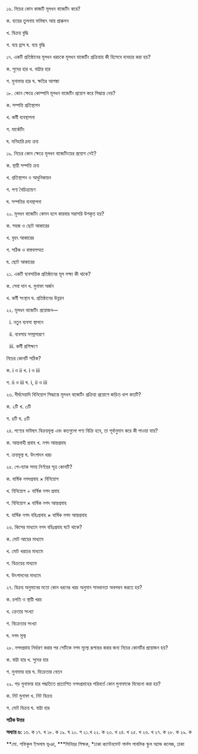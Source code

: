 ১৬. নিচের কোন কাজটি মূলধন বাজেটিং করে?

ক. ব্যয়ের তুলনায় ভবিষ্যৎ আয় প্রাক্কলন 

খ. বিক্রয় বৃদ্ধি

গ. ব্যয় হ্রাস ঘ. ব্যয় বৃদ্ধি

১৭. একটি প্রতিষ্ঠানের মূলধন খরচকে মূলধন বাজেটিং প্রক্রিয়ায় কী হিসেবে ব্যবহার করা হয়?

ক. সুদের হার খ. বাট্টার হার

গ. মুনাফার হার ঘ. ক্ষতির আশঙ্কা

১৮. কোন ক্ষেত্রে কোম্পানি মূলধন বাজেটিং প্রয়োগ করে সিদ্ধান্ত নেয়?

ক. সম্পত্তি প্রতিস্থাপন 

খ. কর্মী ব্যবস্থাপনা

গ. মার্কেটিং 

ঘ. মনিহারি দ্রব্য ক্রয়

১৯. নিচের কোন ক্ষেত্রে মূলধন বাজেটিংয়ের প্রয়োগ নেই?

ক. স্থায়ী সম্পত্তি ক্রয় 

খ. প্রতিস্থাপন ও আধুনিকায়ন

গ. পণ্য বৈচিত্র্যায়ণ 

ঘ. সম্পত্তির ব্যবস্থাপনা

২০. মূলধন বাজেটিং কেমন হলে কারবার সরাসরি উপকৃত হয়?

ক. সহজ ও ছোট আকারের 

খ. বৃহৎ আকারের

গ. সঠিক ও বাস্তবসম্মত 

ঘ. ছোট আকারের

২১. একটি ব্যবসায়িক প্রতিষ্ঠানের মূল লক্ষ্য কী থাকে?

ক. সেবা দান খ. মুনাফা অর্জন

খ. কর্মী সংস্থান ঘ. প্রতিষ্ঠানের উন্নয়ন

২২. মূলধন বাজেটিং প্রয়োজন—

  i. নতুন ব্যবসা স্থাপনে

  ii. ব্যবসায় সম্প্রসারণে

  iii. কর্মী প্রশিক্ষণে

নিচের কোনটি সঠিক?

ক. i ও ii খ. i ও iii 

গ. ii ও iii ঘ. i, ii ও iii

২৩. দীর্ঘমেয়াদি বিনিয়োগ সিদ্ধান্তে মূলধন বাজেটিং প্রক্রিয়া প্রয়োগে জড়িত ধাপ কতটি?  

ক. ২টি খ. ৩টি 

গ. ৪টি ঘ. ৫টি

২৪. পণ্যের ভবিষ্যৎ বিক্রয়মূল্য এবং কতগুলো পণ্য বিক্রি হবে, তা পূর্বানুমান করে কী পাওয়া যায়?

ক. আন্তবাহী প্রবাহ খ. নগদ আন্তপ্রবাহ

গ. ক্রয়মূল্য ঘ. উৎপাদন খরচ

২৫. পে-ব্যাক সময় নির্ণয়ের সূত্র কোনটি?

ক. বার্ষিক নগদপ্রবাহ × বিনিয়োগ

খ. বিনিয়োগ ÷ বার্ষিক নগদ প্রবাহ

গ. বিনিয়োগ × বার্ষিক নগদ আন্তপ্রবাহ

ঘ. বার্ষিক নগদ বহিঃপ্রবাহ × বার্ষিক নগদ আন্তপ্রবাহ

২৬. কিসের মাধ্যমে নগদ বহিঃপ্রবাহ ঘটে থাকে?

ক. মোট আয়ের মাধ্যমে 

খ. মোট খরচের মাধ্যমে

গ. বিক্রয়ের মাধ্যমে 

ঘ. উৎপাদনের মাধ্যমে

২৭. বিক্রয় অনুমানের মতো কোন ধরনের খরচ অনুমান সাবধানতা অবলম্বন করতে হয়?

ক. চলতি ও স্থায়ী খরচ 

খ. ক্রেতার সংখ্যা

গ. বিক্রেতার সংখ্যা 

ঘ. নগদ মূল্য

২৮. নগদপ্রবাহ নির্ধারণ করার পর সেটিকে নগদ মূল্যে রূপান্তর করার জন্য নিচের কোনটির প্রয়োজন হয়?

ক. বাট্টা হার খ. সুদের হার

গ. মুনাফার হার ঘ. বিক্রেতার বেতন

২৯. গড় মুনাফার হার পদ্ধতিতে প্রত্যাশিত নগদপ্রবাহের পরিবর্তে কোন মুনাফাকে বিবেচনা করা হয়?

ক. নিট মুনাফা খ. নিট বিক্রয়

গ. মোট বিক্রয় ঘ. বাট্টা হার

**সঠিক উত্তর**

**অধ্যায় ৬:** ১৬. ক ১৭. খ ১৮. ক ১৯. ঘ ২০. গ ২১.খ ২২. ক ২৩. খ ২৪. খ ২৫. খ ২৬. খ ২৭. ক ২৮. ক ২৯. ক 

**মো. শফিকুল ইসলাম ভূঞা, ***সিনিয়র শিক্ষক, *ঢাকা ক্যান্টনমেন্ট গার্লস পাবলিক স্কুল অ্যান্ড কলেজ, ঢাকা
